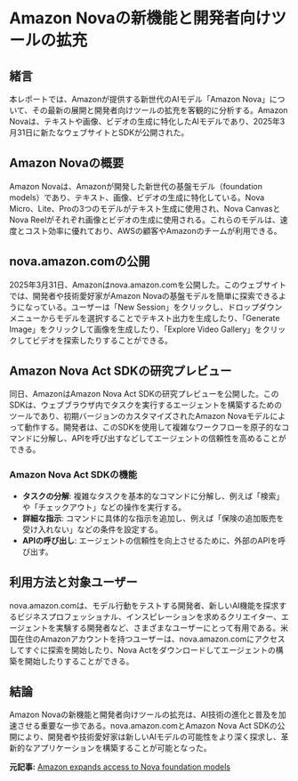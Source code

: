 # Amazon Novaの新機能と開発者向けツールの拡充

## 緒言

本レポートでは、Amazonが提供する新世代のAIモデル「Amazon Nova」について、その最新の展開と開発者向けツールの拡充を客観的に分析する。Amazon Novaは、テキストや画像、ビデオの生成に特化したAIモデルであり、2025年3月31日に新たなウェブサイトとSDKが公開された。

## Amazon Novaの概要

Amazon Novaは、Amazonが開発した新世代の基盤モデル（foundation models）であり、テキスト、画像、ビデオの生成に特化している。Nova Micro、Lite、Proの3つのモデルがテキスト生成に使用され、Nova CanvasとNova Reelがそれぞれ画像とビデオの生成に使用される。これらのモデルは、速度とコスト効率に優れており、AWSの顧客やAmazonのチームが利用できる。

## nova.amazon.comの公開

2025年3月31日、Amazonはnova.amazon.comを公開した。このウェブサイトでは、開発者や技術愛好家がAmazon Novaの基盤モデルを簡単に探索できるようになっている。ユーザーは「New Session」をクリックし、ドロップダウンメニューからモデルを選択することでテキスト出力を生成したり、「Generate Image」をクリックして画像を生成したり、「Explore Video Gallery」をクリックしてビデオを探索したりすることができる。

## Amazon Nova Act SDKの研究プレビュー

同日、AmazonはAmazon Nova Act SDKの研究プレビューを公開した。このSDKは、ウェブブラウザ内でタスクを実行するエージェントを構築するためのツールであり、初期バージョンのカスタマイズされたAmazon Novaモデルによって動作する。開発者は、このSDKを使用して複雑なワークフローを原子的なコマンドに分解し、APIを呼び出すなどしてエージェントの信頼性を高めることができる。

### Amazon Nova Act SDKの機能

- **タスクの分解**: 複雑なタスクを基本的なコマンドに分解し、例えば「検索」や「チェックアウト」などの操作を実行する。
- **詳細な指示**: コマンドに具体的な指示を追加し、例えば「保険の追加販売を受け入れない」などの条件を設定する。
- **APIの呼び出し**: エージェントの信頼性を向上させるために、外部のAPIを呼び出す。

## 利用方法と対象ユーザー

nova.amazon.comは、モデル行動をテストする開発者、新しいAI機能を探求するビジネスプロフェッショナル、インスピレーションを求めるクリエイター、エージェントを実験する開発者など、さまざまなユーザーにとって有用である。米国在住のAmazonアカウントを持つユーザーは、nova.amazon.comにアクセスしてすぐに探索を開始したり、Nova Actをダウンロードしてエージェントの構築を開始したりすることができる。

## 結論

Amazon Novaの新機能と開発者向けツールの拡充は、AI技術の進化と普及を加速させる重要な一歩である。nova.amazon.comとAmazon Nova Act SDKの公開により、開発者や技術愛好家は新しいAIモデルの可能性をより深く探求し、革新的なアプリケーションを構築することが可能となった。

**元記事:** [Amazon expands access to Nova foundation models](https://www.aboutamazon.com/news/innovation-at-amazon/amazon-nova-website-sdk)
